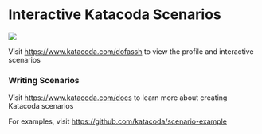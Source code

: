 # Interactive Katacoda Scenarios

[![](http://shields.katacoda.com/katacoda/dofassh/count.svg)](https://www.katacoda.com/dofassh "Get your profile on Katacoda.com")

Visit https://www.katacoda.com/dofassh to view the profile and interactive scenarios

### Writing Scenarios
Visit https://www.katacoda.com/docs to learn more about creating Katacoda scenarios

For examples, visit https://github.com/katacoda/scenario-example
